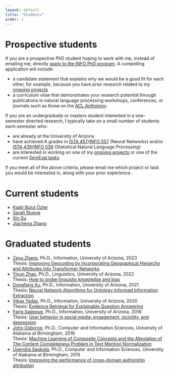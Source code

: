```yaml
---
layout: default
title: "Students"
order: 1
---
```


# Prospective students #

If you are a prospective PhD student hoping to work with me, instead of emailing me, directly [apply to the INFO PhD program](https://grad.arizona.edu/catalog/programinfo/INFOPHD).
A compelling application will include:

* a candidate statement that explains why we would be a good fit for each other, for example, because you have prior research related to my [ongoing projects](projects.html)
* a curriculum vitae that demonstrates your research potential through publications in natural language processing workshops, conferences, or journals such as those on the [ACL Anthology](https://aclanthology.org/).



If you are an undergraduate or masters student interested in a one-semester directed research, I typically take on a small number of students each semester who:

* are already at the University of Arizona
* have achieved A grades in [ISTA 457](https://ischool.arizona.edu/course/ista-457-neural-networks)/[INFO 557](https://ischool.arizona.edu/course/info-557-neural-networks) (Neural Networks) and/or [ISTA 439](https://ischool.arizona.edu/course/ista-439-statistical-natural-language-processing-cross-listed-ling-439)/[INFO 539](https://ischool.arizona.edu/course/info-539-statistical-natural-language-processing-cross-listed-ling-539) (Statistical Natural Language Processing)
* are interested in working on one of my [ongoing projects](projects.html) or one of the current [SemEval tasks](https://semeval.github.io/)

If you meet all of the above criteria, please email me which project or task you would be interested in, along with your prior experience.

# Current students #

* [Kadir Bulut Özler](https://ischool.arizona.edu/people/bulut-ozler)
* [Sarah Stueve](https://ischool.arizona.edu/people/sarah-stueve)
* [Xin Su](https://ischool.arizona.edu/people/xin-su)
* [Jiacheng Zhang](https://ischool.arizona.edu/people/jiacheng-zhang)

# Graduated students #

* [Zeyu Zhang](https://www.linkedin.com/in/zeyu-zhang-902035147/), Ph.D., Information, University of Arizona, 2023  
  Thesis: [Improving Geocoding by Incorporating Geographical Hierarchy and Attributes Into Transformer Networks](https://repository.arizona.edu/handle/10150/670290)
* [Yiyun Zhao](https://www.linkedin.com/in/yiyunzhaoluna/), Ph.D., Linguistics, University of Arizona, 2022  
  Thesis: [How to probe linguistic knowledge and bias](https://repository.arizona.edu/handle/10150/665646)
* [Dongfang Xu](https://www.linkedin.com/in/dongfangxu9), Ph.D., Information, University of Arizona, 2021  
  Thesis: [Neural Network Algorithms for Ontology Informed Information Extraction](https://repository.arizona.edu/handle/10150/650879)
* [Vikas Yadav](https://www.linkedin.com/in/vyf95/), Ph.D., Information, University of Arizona, 2020  
  Thesis: [Evidence Retrieval for Explainable Question Answering](https://repository.arizona.edu/handle/10150/656828)
* [Farig Sadeque](https://www.linkedin.com/in/farig-sadeque-a982125b/), Ph.D., Information, University of Arizona, 2019  
  Thesis: [User behavior in social media: engagement, incivility, and depression](https://repository.arizona.edu/handle/10150/633192)
* [John Osborne](https://www.linkedin.com/in/john-osborne-11baa154/), Ph.D., Computer and Information Sciences, University of Alabama at Birmingham, 2016  
  Thesis: [Machine Learning of Composite Concepts and the Alleviation of The Content Completeness Problem in Text Mention Normalization](https://www.proquest.com/docview/1853119123)
* [Upendra Sapkota](https://www.linkedin.com/in/upendra-sapkota/), Ph.D., Computer and Information Sciences, University of Alabama at Birmingham, 2015  
  Thesis: [Improving the performance of cross-domain authorship attribution](https://www.proquest.com/docview/1750069695/)

